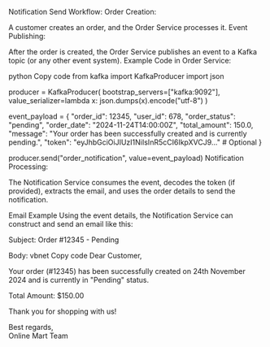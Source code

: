 Notification Send Workflow:
Order Creation:

A customer creates an order, and the Order Service processes it.
Event Publishing:

After the order is created, the Order Service publishes an event to a Kafka topic (or any other event system).
Example Code in Order Service:

python
Copy code
from kafka import KafkaProducer
import json

producer = KafkaProducer(
    bootstrap_servers=["kafka:9092"],
    value_serializer=lambda x: json.dumps(x).encode("utf-8")
)

event_payload = {
    "order_id": 12345,
    "user_id": 678,
    "order_status": "pending",
    "order_date": "2024-11-24T14:00:00Z",
    "total_amount": 150.0,
    "message": "Your order has been successfully created and is currently pending.",
    "token": "eyJhbGciOiJIUzI1NiIsInR5cCI6IkpXVCJ9..."  # Optional
}

producer.send("order_notification", value=event_payload)
Notification Processing:

The Notification Service consumes the event, decodes the token (if provided), extracts the email, and uses the order details to send the notification.


Email Example
Using the event details, the Notification Service can construct and send an email like this:

Subject:
Order #12345 - Pending

Body:
vbnet
Copy code
Dear Customer,

Your order (#12345) has been successfully created on 24th November 2024 and is currently in "Pending" status.

Total Amount: $150.00

Thank you for shopping with us!

Best regards,  
Online Mart Team
